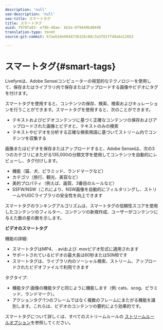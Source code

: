 ```yaml
---
description: 'null'
seo-description: 'null'
seo-title: スマートタグ
title: スマートタグ
uuid: f978fa83- e79b-46ae- bb3e-0f9449bd0440
translation-type: tm+mt
source-git-commit: 67aeb3de964473b326c88c3a3f81ff48a6a12652

---
```



# スマートタグ{#smart-tags}

Livefyreは、Adobe Senseiコンピューターの視覚的なテクノロジーを使用して、保存またはライブラリ内で保存またはアップロードする画像やビデオにタグを付けます。

スマートタグを使用すると、コンテンツの保存、検索、検索およびキュレーションを行うことができます。スマートタグを使用すると、次のことができます。

* テキストおよびビデオコンテンツに基づく正確なコンテンツの保存およびアップロードされた画像とビデオと、テキストのみの検索
* テキストやビデオを分析する正確な検索用語に基づいてストリーム内でコンテンツを収集する

画像またはビデオを保存またはアップロードすると、Adobe Senseiは、次の3つのカテゴリにまたがる135,000の分類文字を使用してコンテンツを自動的にレビューし、タグ付けします。

* 機能（猫、犬、ピラミッド、ランドマークなど）
* カテゴリ（旅行、観光、美容など）
* 美的プロパティ（例えば、画質、3番目のルールなど）
* SSFW/NSW（これにより、NSW画像を自動的にフィルタリングし、ストリームやUGCライブラリの安全性を向上できます

スマートタグのランキングアルゴリズムは、スマートタグの信頼性スコアを使用したコンテンツのフィルター、コンテンツの新規作成、ユーザーがコンテンツに与えた数の星の数を示します。

**ビデオのスマートタグ**

機能の詳細:

* スマートタグはMP4、. aviおよび. movビデオ形式に適用されます
* サポートされているビデオの最大長は60秒または50MBです
* スマートタグは、ライブラリ内のソーシャル検索、ストリーム、アップロードされたビデオファイルで利用できます

タグタイプ:

* 機能タグ:画像の機能タグと同じように機能します（例: cats、scog、ピラミッド、ランドマーク）。
* アクションタグ:1つのフレームではなく複数のフレームにまたがる機能を識別します。これらは、ビデオのコンテンツの要約により効果的です。

スマートタグについて詳しくは、すべてのストリームルールの [ストリームルールオプション](../../c-streams/c-stream-rule-options-for-all-stream-rules.md#c_stream_rule_options_for_all_stream_rules)を参照してください。
